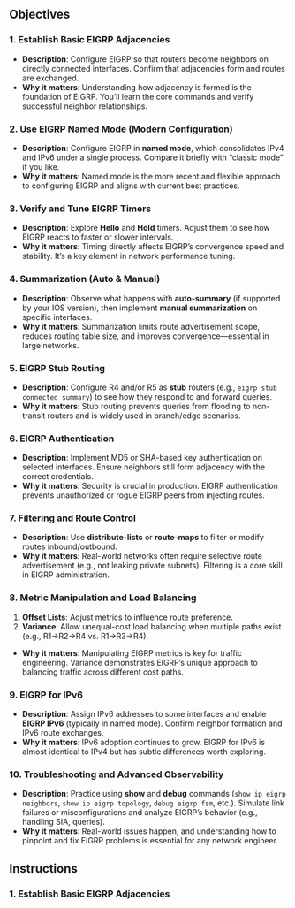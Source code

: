## Objectives

### 1. Establish Basic EIGRP Adjacencies

- **Description**: Configure EIGRP so that routers become neighbors on directly connected interfaces. Confirm that adjacencies form and routes are exchanged.
- **Why it matters**: Understanding how adjacency is formed is the foundation of EIGRP. You’ll learn the core commands and verify successful neighbor relationships.

### 2. Use EIGRP Named Mode (Modern Configuration)

- **Description**: Configure EIGRP in **named mode**, which consolidates IPv4 and IPv6 under a single process. Compare it briefly with “classic mode” if you like.
- **Why it matters**: Named mode is the more recent and flexible approach to configuring EIGRP and aligns with current best practices.

### 3. Verify and Tune EIGRP Timers

- **Description**: Explore **Hello** and **Hold** timers. Adjust them to see how EIGRP reacts to faster or slower intervals.
- **Why it matters**: Timing directly affects EIGRP’s convergence speed and stability. It’s a key element in network performance tuning.

### 4. Summarization (Auto & Manual)

- **Description**: Observe what happens with **auto-summary** (if supported by your IOS version), then implement **manual summarization** on specific interfaces.
- **Why it matters**: Summarization limits route advertisement scope, reduces routing table size, and improves convergence—essential in large networks.

### 5. EIGRP Stub Routing

- **Description**: Configure R4 and/or R5 as **stub** routers (e.g., `eigrp stub connected summary`) to see how they respond to and forward queries.
- **Why it matters**: Stub routing prevents queries from flooding to non-transit routers and is widely used in branch/edge scenarios.

### 6. EIGRP Authentication

- **Description**: Implement MD5 or SHA-based key authentication on selected interfaces. Ensure neighbors still form adjacency with the correct credentials.
- **Why it matters**: Security is crucial in production. EIGRP authentication prevents unauthorized or rogue EIGRP peers from injecting routes.

### 7. Filtering and Route Control

- **Description**: Use **distribute-lists** or **route-maps** to filter or modify routes inbound/outbound.
- **Why it matters**: Real-world networks often require selective route advertisement (e.g., not leaking private subnets). Filtering is a core skill in EIGRP administration.

### 8. Metric Manipulation and Load Balancing

1. **Offset Lists**: Adjust metrics to influence route preference.
2. **Variance**: Allow unequal-cost load balancing when multiple paths exist (e.g., R1→R2→R4 vs. R1→R3→R4).

- **Why it matters**: Manipulating EIGRP metrics is key for traffic engineering. Variance demonstrates EIGRP’s unique approach to balancing traffic across different cost paths.

### 9. EIGRP for IPv6

- **Description**: Assign IPv6 addresses to some interfaces and enable **EIGRP IPv6** (typically in named mode). Confirm neighbor formation and IPv6 route exchanges.
- **Why it matters**: IPv6 adoption continues to grow. EIGRP for IPv6 is almost identical to IPv4 but has subtle differences worth exploring.

### 10. Troubleshooting and Advanced Observability

- **Description**: Practice using **show** and **debug** commands (`show ip eigrp neighbors`, `show ip eigrp topology`, `debug eigrp fsm`, etc.). Simulate link failures or misconfigurations and analyze EIGRP’s behavior (e.g., handling SIA, queries).
- **Why it matters**: Real-world issues happen, and understanding how to pinpoint and fix EIGRP problems is essential for any network engineer.

## Instructions

### 1. Establish Basic EIGRP Adjacencies